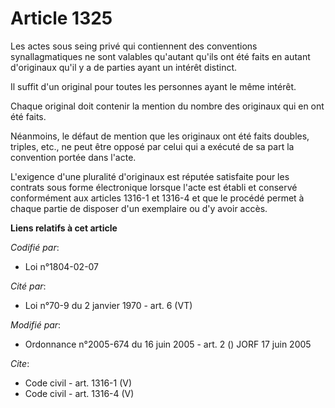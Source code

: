 # Article 1325

Les actes sous seing privé qui contiennent des conventions synallagmatiques ne sont valables qu'autant qu'ils ont été faits
en autant d'originaux qu'il y a de parties ayant un intérêt distinct. 

Il suffit d'un original pour toutes les personnes ayant le même intérêt. 

Chaque original doit contenir la mention du nombre des originaux qui en ont été faits. 

Néanmoins, le défaut de mention que les originaux ont été faits doubles, triples, etc., ne peut être opposé par celui qui a
exécuté de sa part la convention portée dans l'acte.

L'exigence d'une pluralité d'originaux est réputée satisfaite pour les contrats sous forme électronique lorsque l'acte est
établi et conservé conformément aux articles 1316-1 et 1316-4 et que le procédé permet à chaque partie de disposer d'un
exemplaire ou d'y avoir accès.

**Liens relatifs à cet article**

_Codifié par_:

  - Loi n°1804-02-07

_Cité par_:

  - Loi n°70-9 du 2 janvier 1970 - art. 6 (VT)

_Modifié par_:

  - Ordonnance n°2005-674 du 16 juin 2005 - art. 2 () JORF 17 juin 2005

_Cite_:

  - Code civil - art. 1316-1 (V)
  - Code civil - art. 1316-4 (V)

